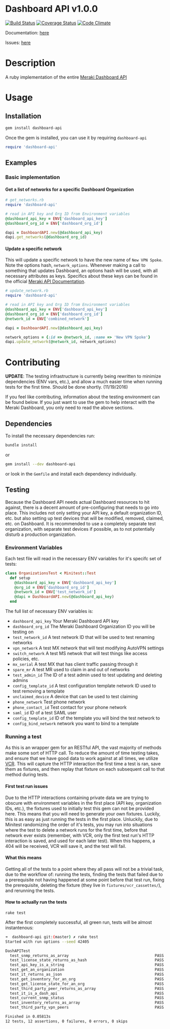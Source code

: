 # Dashboard API v1.0.0
[![Build Status](https://travis-ci.org/jletizia/dashboardapi.svg?branch=master)](https://travis-ci.org/jletizia/dashboardapi)
[![Coverage Status](https://coveralls.io/repos/github/jletizia/dashboardapi/badge.svg?branch=master)](https://coveralls.io/github/jletizia/dashboardapi?branch=master)
[![Code Climate](https://codeclimate.com/github/jletizia/dashboardapi/badges/gpa.svg)](https://codeclimate.com/github/jletizia/dashboardapi)

Documentation: [here](http://www.rubydoc.info/gems/dashboard-api/1.0.0)

Issues: [here](https://github.com/jletizia/dashboardapi/issues)

# Description
A ruby implementation of the entire [Meraki Dashboard API](https://documentation.meraki.com/zGeneral_Administration/Other_Topics/The_Cisco_Meraki_Dashboard_API)

# Usage
## Installation
```bash
gem install dashboard-api
```

Once the gem is installed, you can use it by requiring `dashboard-api`
```ruby
require 'dashboard-api'
```
## Examples

### Basic implementation
#### Get a list of networks for a specific Dashboard Organization

```ruby
# get_networks.rb
require 'dashboard-api'

# read in API key and Org ID from Environment variables
@dashboard_api_key = ENV['dashboard_api_key']
@dashboard_org_id = ENV['dashboard_org_id']

dapi = DashboardAPI.new(@dashboard_api_key)
dapi.get_networks(@dashboard_org_id)
```

#### Update a specific network
This will update a specific network to have the new name of `New VPN Spoke`. Note the options hash, `network_options`. Whenever making a call to something that updates
Dashboard, an options hash will be used, with all necessary attributes as keys. Specifics about these keys can be found in the official [Meraki API Documentation](https://dashboard.meraki.com/manage/support/api_docs).
```ruby
# update_network.rb
require 'dashboard-api'

# read in API key and Org ID from Environment variables
@dashboard_api_key = ENV['dashboard_api_key']
@dashboard_org_id = ENV['dashboard_org_id']
@network_id = ENV['combined_network']

dapi = DashboardAPI.new(@dashboard_api_key)

network_options = {:id => @network_id, :name => 'New VPN Spoke'}
dapi.update_network(@network_id, network_options)
```


# Contributing
**UPDATE**: The testing infrastructure is currently being rewritten to minimize dependencies (ENV vars, etc.), and allow a much easier time when running tests for the first time. Should be done shortly. (11/19/2016)

If you feel like contributing, information about the testing environment can be found below. If you just want to use the gem to help interact with the Meraki Dashboard,
you only need to read the above sections.

## Dependencies
To install the necessary dependencies run:
```bash
bundle install
```
or

```bash
gem install --dev dashboard-api
```
or look in the `Gemfile` and install each dependency individually.

## Testing
Because the Dashboard API needs actual Dashboard resources to hit against, there is a decent amount of pre-configuring that needs to go into place. This includes not only setting your API key, a default organization ID, etc. but also setting up test devices that will be modified, removed, claimed, etc. on Dashboard. It is recommended to use a completely separate test organization, with separate test devices if possible, as to not potentially disturb a production organization.

### Environment Variables
Each test file will read in the necessary ENV variables for it's specifc set of tests:
```ruby
class OrganizationsTest < Minitest::Test
  def setup
    @dashboard_api_key = ENV['dashboard_api_key']
    @org_id = ENV['dashboard_org_id']
    @network_id = ENV['test_network_id']
    @dapi = DashboardAPI.new(@dashboard_api_key)
  end
```
The full list of necessary ENV variables is:
* `dashboard_api_key` Your Meraki Dashboard API key
* `dashboard_org_id` The Meraki Dashboard Organization ID you will be testing on
* `test_network_id` A test network ID that will be used to test renaming networks
* `vpn_network` A test MX network that will test modifying AutoVPN settings
* `switch_network` A test MS netwok that will test things like access policies, etc.
* `mx_serial` A test MX that has client traffic passing through it
* `spare_mr` A test MR used to claim in and out of networks
* `test_admin_id` The ID of a test admin used to test updating and deleting admins
* `config_template_id` A test configuration template network ID used to test removing a template
* `unclaimed_device` A device that can be used to test claiming
* `phone_network` Test phone network
* `phone_contact_id` Test contact for your phone network
* `saml_id` ID of a test SAML user
* `config_template_id` ID of the template you will bind the test network to
* `config_bind_network` network you want to bind to a template

### Running a test
As this is an wrapper gem for an RESTful API, the vast majority of methods make some sort of HTTP call. To reduce the amount of time testing takes, and ensure that we have good data to work against at all times, we utilize [VCR](https://github.com/vcr/vcr). This will capture the HTTP interaction the first time a test is ran, save them as fixtures, and then replay that fixture on each subsequent call to that method during tests.

#### First test run issues
Due to the HTTP interactions containing private data we are trying to obscure with environment variables in the first place (API key, organization IDs, etc.), the fixtures used to initially test this gem can not be provided here. This means that you will need to generate your own fixtures. Luckily, this is as easy as just running the tests in the first place. Unluckily, due to Minitest randomizing the order of it's tests, you may run into situations where the test to delete a network runs for the first time, before that network ever exists (remember, with VCR, only the first test run's HTTP interaction is saved, and used for each later test). When this happens, a 404 will be received, VCR will save it, and the test will fail.

#### What this means
Getting all of the tests to a point where they all pass will not be a trivial task, due to the workflow of: running the tests, finding the tests that failed due to a prerequisite not having happened at some point before that test run, fixing the prerequisite, deleting the fixture (they live in `fixtures/vcr_cassettes/`), and rerunning the tests.

#### How to actually run the tests
```
rake test
```

After the first completely successful, all green run, tests will be almost instantenous:

```bash
➜  dashboard-api git:(master) ✗ rake test
Started with run options --seed 42405

DashAPITest
  test_snmp_returns_as_array                                      PASS (0.01s)
  test_license_state_returns_as_hash                              PASS (0.01s)
  test_api_key_is_a_string                                        PASS (0.00s)
  test_get_an_organization                                        PASS (0.01s)
  test_it_returns_as_json                                         PASS (0.00s)
  test_get_inventory_for_an_org                                   PASS (0.01s)
  test_get_license_state_for_an_org                               PASS (0.00s)
  test_third_party_peer_returns_as_array                          PASS (0.01s)
  test_it_is_a_dash_api                                           PASS (0.00s)
  test_current_snmp_status                                        PASS (0.00s)
  test_inventory_returns_as_array                                 PASS (0.00s)
  test_third_party_vpn_peers                                      PASS (0.00s)

Finished in 0.05813s
12 tests, 12 assertions, 0 failures, 0 errors, 0 skips
```
